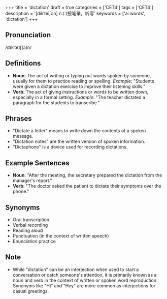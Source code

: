 +++
title = 'dictation'
draft = true
categories = ['CET4']
tags = ['CET4']
description = '[dikˈtei∫ən] n.口授笔录，听写'
keywords = ['ai words', 'dictation']
+++

## Pronunciation
/dɪkˈteɪʃ(ə)n/

## Definitions
- **Noun**: The act of writing or typing out words spoken by someone, usually for them to practice reading or spelling. *Example*: "Students were given a dictation exercise to improve their listening skills."
- **Verb**: The act of giving instructions or words to be written down, especially in a formal setting. *Example*: "The teacher dictated a paragraph for the students to transcribe."

## Phrases
- "Dictate a letter" means to write down the contents of a spoken message.
- "Dictation notes" are the written version of spoken information.
- "Dictaphone" is a device used for recording dictations.

## Example Sentences
- **Noun**: "After the meeting, the secretary prepared the dictation from the manager's report."
- **Verb**: "The doctor asked the patient to dictate their symptoms over the phone."

## Synonyms
- Oral transcription
- Verbal recording
- Reading aloud
- Punctuation (in the context of written speech)
- Enunciation practice

## Note
- While "dictation" can be an interjection when used to start a conversation or catch someone's attention, it is primarily known as a noun and verb in the context of written or spoken word reproduction. Synonyms like "Hi" and "Hey" are more common as interjections for casual greetings.
